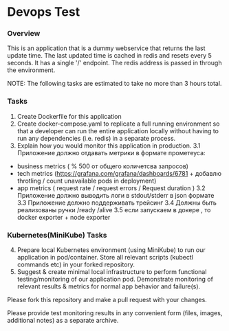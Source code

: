 # Devops Test

### Overview
This is an application that is a dummy webservice that returns the
last update time.  The last updated time is cached in redis and
resets every 5 seconds.  It has a single '/' endpoint.  The redis
address is passed in through the environment.

NOTE: The following tasks are estimated to take no more than 3 hours total.

### Tasks
1. Create Dockerfile for this application
2. Create docker-compose.yaml to replicate a full running environment 
so that a developer can run the entire application locally without having
to run any dependencies (i.e. redis) in a separate process.
3. Explain how you would monitor this application in production. 
3.1 Приложение должно отдавать метрики в формате прометеуса:
- business metrics ( % 500 от общего количетсва запросов)
- tech metrics (https://grafana.com/grafana/dashboards/6781 + добавлю throtling / count unavailable pods in deployment)
- app metrics ( request rate / request errors / Request duration )
3.2 Приложение должно выводить логи в stdout/stderr в json формате
3.3 Приложение должно поддерживать трейсинг
3.4 Должны быть реализованы ручки /ready /alive
3.5 если запускаем в докере , то docker exporter + node exporter


### Kubernetes(MiniKube) Tasks
4. Prepare local Kubernetes environment (using MiniKube) to run our application in pod/container. 
Store all relevant scripts (kubectl commands etc) in your forked repository.
5. Suggest & create minimal local infrastructure to perform functional testing/monitoring of our application pod.
Demonstrate monitoring of relevant results & metrics for normal app behavior and failure(s).

Please fork this repository and make a pull request with your changes.

Please provide test monitoring results in any convenient form (files, images, additional notes) as a separate archive.

